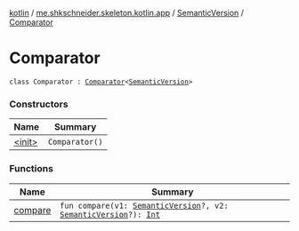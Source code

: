 [kotlin](../../../index.md) / [me.shkschneider.skeleton.kotlin.app](../../index.md) / [SemanticVersion](../index.md) / [Comparator](./index.md)

# Comparator

`class Comparator : `[`Comparator`](https://docs.oracle.com/javase/6/docs/api/java/util/Comparator.html)`<`[`SemanticVersion`](../index.md)`>`

### Constructors

| Name | Summary |
|---|---|
| [&lt;init&gt;](-init-.md) | `Comparator()` |

### Functions

| Name | Summary |
|---|---|
| [compare](compare.md) | `fun compare(v1: `[`SemanticVersion`](../index.md)`?, v2: `[`SemanticVersion`](../index.md)`?): `[`Int`](https://kotlinlang.org/api/latest/jvm/stdlib/kotlin/-int/index.html) |
